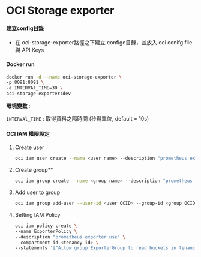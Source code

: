 # OCI Storage exporter



#### 建立config目錄

* 在 oci-storage-exporter路徑之下建立 confige目錄，並放入 oci conifg file與 API Keys



#### Docker run

```bash
docker run -d --name oci-storage-exporter \
-p 8091:8091 \
-e INTERVAl_TIME=30 \
oci-storage-exporter:dev
```



**環境變數 :**

``INTERVAl_TIME`` : 取得資料之隔時間 (秒爲單位, default = 10s)


#### OCI IAM 權限設定

1. Create user
    ```bash
    oci iam user create --name <user name> --description "prometheus exporter use"
    ```

2. Create group**
   ```bash
   oci iam group create --name <group name> --description "prometheus exporter use"
   ```
   
3. Add user to group
   ```bash
   oci iam group add-user --user-id <user OCID> --group-id <group OCID>
   ```

4. Setting IAM  Policy

   ```bash
   oci iam policy create \
   --name ExporterPolicy \
   --description "prometheus exporter use" \
   --compartment-id <tenancy id> \
   --statements '["Allow group ExporterGroup to read buckets in tenancy","Allow group ExporterGroup to inspect volume in tenancy"]'
   ```